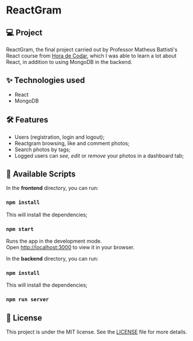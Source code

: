 # ReactGram

## 💻 Project
ReactGram, the final project carried out by Professor Matheus Battisti's React course from [Hora de Codar](https://www.horadecodar.com.br/), which I was able to learn a lot about React, in addition to using MongoDB in the backend.

## ✨ Technologies used
- React 
- MongoDB

## 🛠️ Features 
  
- Users (registration, login and logout);
- Reactgram browsing, like and comment photos;
- Search photos by tags;
- Logged users can *see*, *edit* or *remove* your photos in a dashboard tab;

## 📃 Available Scripts

In the **frontend** directory, you can run:

### `npm install`

This will install the dependencies;

### `npm start`

Runs the app in the development mode.\
Open [http://localhost:3000](http://localhost:3000) to view it in your browser.


In the **backend** directory, you can run:

### `npm install`

This will install the dependencies;

### `npm run server`

## 📄 License

This project is under the MIT license. See the [LICENSE](LICENSE) file for more details.
<br />
